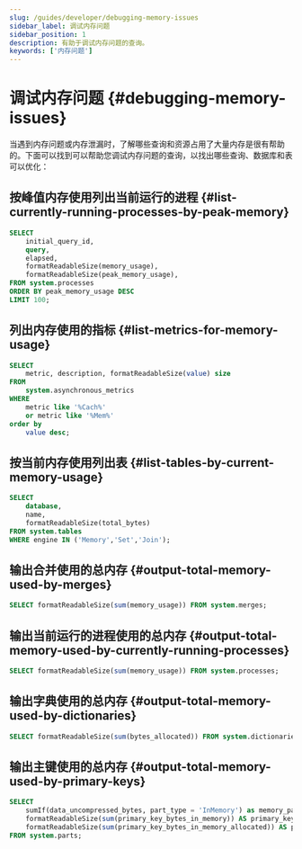 ```yaml
---
slug: /guides/developer/debugging-memory-issues
sidebar_label: 调试内存问题
sidebar_position: 1
description: 有助于调试内存问题的查询。
keywords: ['内存问题']
---
```



# 调试内存问题 {#debugging-memory-issues}

当遇到内存问题或内存泄漏时，了解哪些查询和资源占用了大量内存是很有帮助的。下面可以找到可以帮助您调试内存问题的查询，以找出哪些查询、数据库和表可以优化：

## 按峰值内存使用列出当前运行的进程 {#list-currently-running-processes-by-peak-memory}

```sql
SELECT
    initial_query_id,
    query,
    elapsed,
    formatReadableSize(memory_usage),
    formatReadableSize(peak_memory_usage),
FROM system.processes
ORDER BY peak_memory_usage DESC
LIMIT 100;
```

## 列出内存使用的指标 {#list-metrics-for-memory-usage}

```sql
SELECT
    metric, description, formatReadableSize(value) size
FROM
    system.asynchronous_metrics
WHERE
    metric like '%Cach%'
    or metric like '%Mem%'
order by
    value desc;
```

## 按当前内存使用列出表 {#list-tables-by-current-memory-usage}

```sql
SELECT
    database,
    name,
    formatReadableSize(total_bytes)
FROM system.tables
WHERE engine IN ('Memory','Set','Join');
```

## 输出合并使用的总内存 {#output-total-memory-used-by-merges}

```sql
SELECT formatReadableSize(sum(memory_usage)) FROM system.merges;
```

## 输出当前运行的进程使用的总内存 {#output-total-memory-used-by-currently-running-processes}

```sql
SELECT formatReadableSize(sum(memory_usage)) FROM system.processes;
```

## 输出字典使用的总内存 {#output-total-memory-used-by-dictionaries}

```sql
SELECT formatReadableSize(sum(bytes_allocated)) FROM system.dictionaries;
```

## 输出主键使用的总内存 {#output-total-memory-used-by-primary-keys}

```sql
SELECT
    sumIf(data_uncompressed_bytes, part_type = 'InMemory') as memory_parts,
    formatReadableSize(sum(primary_key_bytes_in_memory)) AS primary_key_bytes_in_memory,
    formatReadableSize(sum(primary_key_bytes_in_memory_allocated)) AS primary_key_bytes_in_memory_allocated
FROM system.parts;
```
